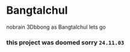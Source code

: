 # Bangtalchul
nobrain 3Dbbong as Bangtalchul lets go


### this project was doomed sorry `24.11.03`
